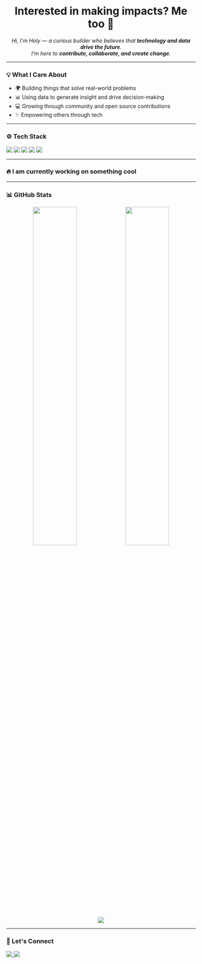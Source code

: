 <h1 align="center">Interested in making impacts? Me too 🚀</h1>

<p align="center">
  <em>Hi, I'm Holy — a curious builder who believes that <strong>technology and data drive the future</strong>.  
  <br>I'm here to <strong>contribute, collaborate, and create change</strong>.</em>
</p>

---

### 💡 What I Care About

- 🌍 Building things that solve real-world problems  
- 📊 Using data to generate insight and drive decision-making  
- 💻 Growing through community and open source contributions  
- ✨ Empowering others through tech

---

### ⚙️ Tech Stack

<p align="left">
  <img src="https://img.shields.io/badge/Python-3776AB?style=flat&logo=python&logoColor=white"/>
  <img src="https://img.shields.io/badge/Flask-000000?style=flat&logo=flask&logoColor=white"/>
  <img src="https://img.shields.io/badge/HTML5-E34F26?style=flat&logo=html5&logoColor=white"/>
  <img src="https://img.shields.io/badge/CSS3-1572B6?style=flat&logo=css3&logoColor=white"/>
  <img src="https://img.shields.io/badge/JavaScript-F7DF1E?style=flat&logo=javascript&logoColor=black"/>
</p>

---

### 🔥 I am currently working on something cool

---

### 📊 GitHub Stats

<p align="center">
  <img src="https://github-readme-stats.vercel.app/api?username=holly-agyei&show_icons=true&theme=tokyonight" width="48%">
  <img src="https://github-readme-streak-stats.herokuapp.com/?user=holly-agyei&theme=tokyonight" width="48%">
</p>

<p align="center">
  <img src="https://github-readme-activity-graph.cyclic.app/graph?username=holly-agyei&theme=github-compact"/>
</p>

---

### 🤝 Let's Connect

<p align="left">
  <a href="https://linkedin.com/in/holy-agyei-247bab313" target="_blank">
    <img src="https://img.shields.io/badge/LinkedIn-blue?logo=linkedin&logoColor=white"/>
  </a>
  <a href="mailto:your.email@example.com">
    <img src="https://img.shields.io/badge/Gmail-red?logo=gmail&logoColor=white"/>
  </a>
</p>
